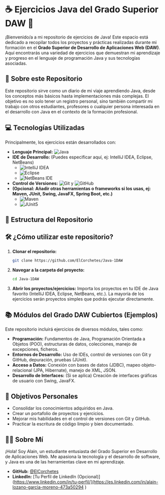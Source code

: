 # ☕ Ejercicios Java del Grado Superior DAW 🚀

¡Bienvenido/a a mi repositorio de ejercicios de Java! Este espacio está dedicado a recopilar todos los proyectos y prácticas realizadas durante mi formación en el **Grado Superior de Desarrollo de Aplicaciones Web (DAW)**. Aquí encontrarás una variedad de ejercicios que demuestran mi aprendizaje y progreso en el lenguaje de programación Java y sus tecnologías asociadas.

## 🌟 Sobre este Repositorio

Este repositorio sirve como un diario de mi viaje aprendiendo Java, desde los conceptos más básicos hasta implementaciones más complejas. El objetivo es no solo tener un registro personal, sino también compartir mi trabajo con otros estudiantes, profesores o cualquier persona interesada en el desarrollo con Java en el contexto de la formación profesional.

## 💻 Tecnologías Utilizadas

Principalmente, los ejercicios están desarrollados con:

* **Lenguaje Principal:** ![Java](https://img.shields.io/badge/Java-ED8B00?style=for-the-badge&logo=openjdk&logoColor=white)
* **IDE de Desarrollo:** (Puedes especificar aquí, ej: IntelliJ IDEA, Eclipse, NetBeans)
    * ![IntelliJ IDEA](https://img.shields.io/badge/IntelliJ%20IDEA-000000.svg?style=for-the-badge&logo=intellij-idea&logoColor=white)
    * ![Eclipse](https://img.shields.io/badge/Eclipse-2C2255?style=for-the-badge&logo=eclipse&logoColor=white)
    * ![NetBeans IDE](https://img.shields.io/badge/NetBeans%20IDE-1B6AC6.svg?style=for-the-badge&logo=apache-netbeans-ide&logoColor=white)
* **Control de Versiones:** ![Git](https://img.shields.io/badge/GIT-E44C30?style=for-the-badge&logo=git&logoColor=white) y ![GitHub](https://img.shields.io/badge/GitHub-100000?style=for-the-badge&logo=github&logoColor=white)
* **(Opcional: Añadir otras herramientas o frameworks si los usas, ej: Maven, JUnit, Swing, JavaFX, Spring Boot, etc.)**
    * ![Maven](https://img.shields.io/badge/Apache%20Maven-C71A36?style=for-the-badge&logo=apache-maven&logoColor=white)
    * ![JUnit5](https://img.shields.io/badge/JUnit5-25A162?style=for-the-badge&logo=junit5&logoColor=white)

## 📂 Estructura del Repositorio


## 🛠️ ¿Cómo utilizar este repositorio?

1.  **Clonar el repositorio:**
    ```bash
    git clone https://github.com/ElCorchetes/Java-1DAW
    ```
2.  **Navegar a la carpeta del proyecto:**
    ```bash
    cd Java-1DAW
    ```
3.  **Abrir los proyectos/ejercicios:**
    Importa los proyectos en tu IDE de Java favorito (IntelliJ IDEA, Eclipse, NetBeans, etc.). La mayoría de los ejercicios serán proyectos simples que podrás ejecutar directamente.

## 📚 Módulos del Grado DAW Cubiertos (Ejemplos)

Este repositorio incluirá ejercicios de diversos módulos, tales como:

* **Programación:** Fundamentos de Java, Programación Orientada a Objetos (POO), estructuras de datos, colecciones, manejo de excepciones, ficheros.
* **Entornos de Desarrollo:** Uso de IDEs, control de versiones con Git y GitHub, depuración, pruebas (JUnit).
* **Acceso a Datos:** Conexión con bases de datos (JDBC), mapeo objeto-relacional (JPA, Hibernate), manejo de XML, JSON.
* **Desarrollo de Interfaces:** (Si se aplica) Creación de interfaces gráficas de usuario con Swing, JavaFX.

## 🎯 Objetivos Personales

* Consolidar los conocimientos adquiridos en Java.
* Crear un portafolio de proyectos y ejercicios.
* Mejorar mis habilidades en el control de versiones con Git y GitHub.
* Practicar la escritura de código limpio y bien documentado.

## 🙋‍♂️ Sobre Mí

¡Hola! Soy Alain, un estudiante entusiasta del Grado Superior en Desarrollo de Aplicaciones Web. Me apasiona la tecnología y el desarrollo de software, y Java es una de las herramientas clave en mi aprendizaje.

* **GitHub:** [@ElCorchetes](https://github.com/ElCorchetes)
* **LinkedIn:** [Tu Perfil de LinkedIn (Opcional)](https://www.linkedin.com/in/tu-perfil/](https://es.linkedin.com/in/alain-lozano-garcia-moreno-473a50294 )
